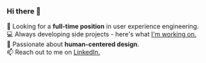 ### Hi there 👋

🔭  Looking for a <strong>full-time position</strong> in user experience engineering.<br/>
💻  Always developing side projects - here's what [I'm working on.](https://reniconsultancy.github.io/)<br/>
🌱  Passionate about <strong>human-centered design</strong>.<br/>
📫  Reach out to me on [LinkedIn.](https://www.linkedin.com/in/mackenzieraeclark/) <br/>
<br/>
